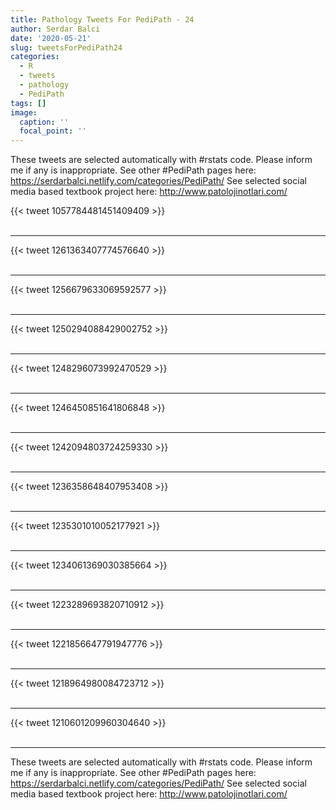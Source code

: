 ```yaml
---
title: Pathology Tweets For PediPath - 24
author: Serdar Balci
date: '2020-05-21'
slug: tweetsForPediPath24
categories:
  - R
  - tweets
  - pathology
  - PediPath
tags: []
image:
  caption: ''
  focal_point: ''
---
```



These tweets are selected automatically with #rstats code. Please inform me if any is inappropriate.
See other #PediPath pages here: https://serdarbalci.netlify.com/categories/PediPath/ 
See selected social media based textbook project here: http://www.patolojinotlari.com/

{{< tweet 1057784481451409409 >}}
<br>
<br>
<hr>
{{< tweet 1261363407774576640 >}}
<br>
<br>
<hr>
{{< tweet 1256679633069592577 >}}
<br>
<br>
<hr>
{{< tweet 1250294088429002752 >}}
<br>
<br>
<hr>
{{< tweet 1248296073992470529 >}}
<br>
<br>
<hr>
{{< tweet 1246450851641806848 >}}
<br>
<br>
<hr>
{{< tweet 1242094803724259330 >}}
<br>
<br>
<hr>
{{< tweet 1236358648407953408 >}}
<br>
<br>
<hr>
{{< tweet 1235301010052177921 >}}
<br>
<br>
<hr>
{{< tweet 1234061369030385664 >}}
<br>
<br>
<hr>
{{< tweet 1223289693820710912 >}}
<br>
<br>
<hr>
{{< tweet 1221856647791947776 >}}
<br>
<br>
<hr>
{{< tweet 1218964980084723712 >}}
<br>
<br>
<hr>
{{< tweet 1210601209960304640 >}}
<br>
<br>
<hr>


These tweets are selected automatically with #rstats code. Please inform me if any is inappropriate.
See other #PediPath pages here: https://serdarbalci.netlify.com/categories/PediPath/ 
See selected social media based textbook project here: http://www.patolojinotlari.com/
